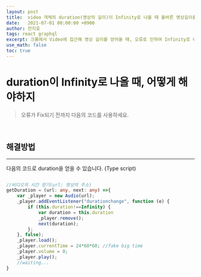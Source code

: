 ```yaml
---
layout: post
title:  video 객체의 duration(영상의 길이)이 Infinity로 나올 때 올바른 영상길이를 얻는 방법
date:   2021-07-01 00:00:00 +0900
author: 전지호
tags: react graphql
excerpt: 크롬에서 Video에 접근해 영상 길이를 얻어올 때, 오류로 인하여 Infinity로 나타날 때가 있습니다.
use_math: false
toc: true
---
```



# duration이 Infinity로 나올 때, 어떻게 해야하지

> 오류가 Fix되기 전까지 다음의 코드를 사용하세요.

<br/>

## 해결방법

<hr/>

다음의 코드로 duration을 얻을 수 있습니다. (Type script)

``` typescript

//비디오의 시간 얻기(url: 영상의 주소)
getDuration = (url: any, next: any) =>{
    var _player = new Audio(url);
    _player.addEventListener("durationchange", function (e) {
        if (this.duration!==Infinity) {
            var duration = this.duration
            _player.remove();
            next(duration);
        };
    }, false);      
    _player.load();
    _player.currentTime = 24*60*60; //fake big time
    _player.volume = 0;
    _player.play();
    //waiting...
}

```
